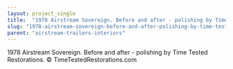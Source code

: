 ```yaml
---
layout: project_single
title:  "1978 Airstream Sovereign. Before and after - polishing by Time Tested Restorations.  TimeTestedRestorations.com"
slug: "1978-airstream-sovereign-before-and-after-polishing-by-time-tested-restorations-c-timetestedrestorationscom"
parent: "airstream-trailers-interiors"
---
```

1978 Airstream Sovereign. Before and after - polishing by Time Tested Restorations. © TimeTestedRestorations.com